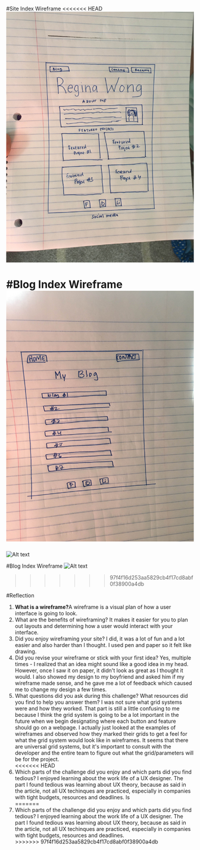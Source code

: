 #Site Index Wireframe
<<<<<<< HEAD
![Alt text](imgs/wireframe-index.JPG)

#Blog Index Wireframe
![Alt text](imgs/wireframe-blog-index.JPG)
=======
![Alt text](wireframe-index.JPG)

#Blog Index Wireframe
![Alt text](wireframe-blog-index.JPG)
>>>>>>> 97f4f16d253aa5829cb4f17cd8abf0f38900a4db

#Reflection

<ol>
	<li><strong>What is a wireframe?</strong>A wireframe is a visual plan of how a user interface is going to look.</li>
	<li>What are the benefits of wireframing? It makes it easier for you to plan out layouts and determining how a user would interact with your interface. </li>
	<li>Did you enjoy wireframing your site? I did, it was a lot of fun and a lot easier and also harder than I thought. I used pen and paper so it felt like drawing. </li>
	<li>Did you revise your wireframe or stick with your first idea? Yes, multiple times - I realized that an idea might sound like a good idea in my head. However, once I saw it on paper, it didn't look as great as I thought it would. I also showed my design to my boyfriend and asked him if my wireframe made sense, and he gave me a lot of feedback which caused me to change my design a few times. </li>
	<li>What questions did you ask during this challenge? What resources did you find to help you answer them? I was not sure what grid systems were and how they worked. That part is still a little confusing to me because I think the grid system is going to be a lot important in the future when we begin designating where each button and feature should go on a webpage. I actually just looked at the examples of wireframes and observed how they marked their grids to get a feel for what the grid system would look like in wireframes. It seems that there are universal grid systems, but it's important to consult with the developer and the entire team to figure out what the grid/parameters will be for the project. </li>
<<<<<<< HEAD
	<li>Which parts of the challenge did you enjoy and which parts did you find tedious? I enjoyed learning about the work life of a UX designer. The part I found tedious was learning about UX theory, because as said in the article, not all UX techinques are practiced, especially in companies with tight budgets, resources and deadlines. ls
	</li>
=======
	<li>Which parts of the challenge did you enjoy and which parts did you find tedious? I enjoyed learning about the work life of a UX designer. The part I found tedious was learning about UX theory, because as said in the article, not all UX techinques are practiced, especially in companies with tight budgets, resources and deadlines. </li>
>>>>>>> 97f4f16d253aa5829cb4f17cd8abf0f38900a4db
</ol>
